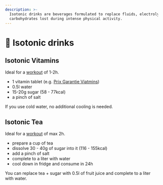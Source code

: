 ```yaml
---
description: >-
  Isotonic drinks are beverages formulated to replace fluids, electrolytes, and
  carbohydrates lost during intense physical activity.
---
```


# 🔋 Isotonic drinks

## Isotonic Vitamins

Ideal for a [workout](../sport/) of 1-2h.&#x20;

* 1 vitamin tablet (e.g. [Prix Garantie Viatmins](https://www.coop.ch/en/cosmetics-health/health-medicine-cabinet/vitamins-minerals-food-supplements/vitamins/prix-garantie-vitamins-effervescent-tablets-20-pieces/p/3558430))
* 0.5l water
* 15-20g sugar (58 - 77kcal)
* a pinch of salt

If you use cold water, no additional cooling is needed.

## Isotonic Tea

Ideal for a [workout](../sport/) of max 2h.

* prepare a cup of tea
* dissolve 30 - 40g of sugar into it (116 - 155kcal)
* add a pinch of salt
* complete to a liter with water
* cool down in fridge and consume in 24h

You can replace tea + sugar with 0.5l of fruit juice and complete to a liter with water.
